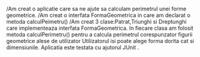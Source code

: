 /Am creat o aplicatie care sa ne ajute sa calculam perimetrul unei forme geometrice.
/Am creat o interfata FormaGeometrica in care am declarat o metoda calculPeimetru()
/Am creat 3 clase:Patrat,Triunghi si Dreptunghi care implementeaza interfata FormaGeometrica.
In fiecare clasa am folosit metoda calculPerimetru() pentru a calcula perimetrul corespunzator figurii geometrice alese de utilizator
Utilizatorul isi poate alege forma dorita cat si dimensiunile.
Aplicatia este testata cu ajutorul JUnit .